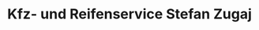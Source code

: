 ---
title: "Kfz- und Reifenservice Stefan Zugaj"
url: /hoehenkirchen-siegertsbrunn/kfz-und-reifenservice-stefan-zugaj/
shop: Autowerkstatt
---